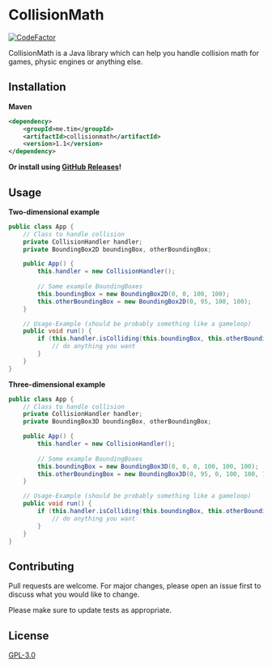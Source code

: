 # CollisionMath

[![CodeFactor](https://www.codefactor.io/repository/github/web-tim/collisionmath/badge)](https://www.codefactor.io/repository/github/web-tim/collisionmath)

CollisionMath is a Java library which can help you handle collision math for games, physic engines or anything else.

## Installation

**Maven**
```xml
<dependency>
    <groupId>me.tim</groupId>
    <artifactId>collisionmath</artifactId>
    <version>1.1</version>
</dependency>
```

**Or install using [GitHub Releases](https://github.com/Web-Tim/CollisionMath/releases)!**

## Usage

**Two-dimensional example**

```java
public class App {
    // Class to handle collision
    private CollisionHandler handler;
    private BoundingBox2D boundingBox, otherBoundingBox;

    public App() {
        this.handler = new CollisionHandler();
        
        // Some example BoundingBoxes
        this.boundingBox = new BoundingBox2D(0, 0, 100, 100);
        this.otherBoundingBox = new BoundingBox2D(0, 95, 100, 100);
    }

    // Usage-Example (should be probably something like a gameloop)
    public void run() {
        if (this.handler.isColliding(this.boundingBox, this.otherBoundingBox)) {
            // do anything you want
        }
    }
}
```

**Three-dimensional example**

```java
public class App {
    // Class to handle collision
    private CollisionHandler handler;
    private BoundingBox3D boundingBox, otherBoundingBox;

    public App() {
        this.handler = new CollisionHandler();
        
        // Some example BoundingBoxes
        this.boundingBox = new BoundingBox3D(0, 0, 0, 100, 100, 100);
        this.otherBoundingBox = new BoundingBox3D(0, 95, 0, 100, 100, 100);
    }

    // Usage-Example (should be probably something like a gameloop)
    public void run() {
        if (this.handler.isColliding(this.boundingBox, this.otherBoundingBox)) {
            // do anything you want
        }
    }
}
```

## Contributing

Pull requests are welcome. For major changes, please open an issue first
to discuss what you would like to change.

Please make sure to update tests as appropriate.

## License

[GPL-3.0](https://choosealicense.com/licenses/gpl-3.0/)